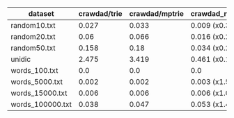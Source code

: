 
|dataset|crawdad/trie|crawdad/mptrie|crawdad_new_constr/trie| crawdad_new_constr/mptrie |
|---|---|---|---|---|
|random10.txt|0.027|0.033|0.009 (x0.33)|0.019 (x0.58)|
|random20.txt|0.06|0.066|0.016 (x0.27)|0.042 (x0.64)|
|random50.txt|0.158|0.18|0.034 (x0.22)|0.078 (x0.43)|
|unidic|2.475|3.419|0.461 (x0.19)|0.714 (x0.21)|
|words_100.txt|0.0|0.0|0.0|0.0|
|words_5000.txt|0.002|0.002|0.003 (x1.5)|0.002 (x1.0)|
|words_15000.txt|0.006|0.006|0.006 (x1.0)|0.006 (x1.0)|
|words_100000.txt|0.038|0.047|0.053 (x1.4)|0.046 (x0.98)|
